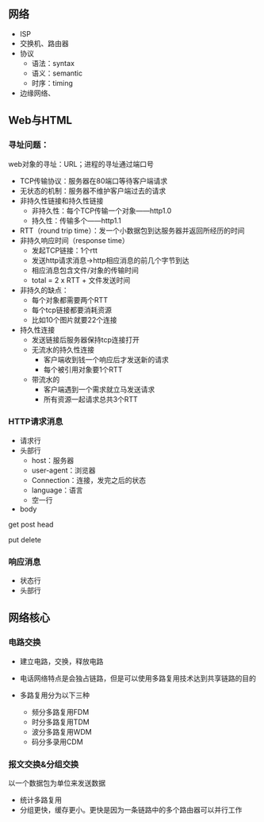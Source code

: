 ## 网络

- ISP
- 交换机、路由器
- 协议
  - 语法：syntax
  - 语义：semantic
  - 时序：timing
- 边缘网络、

## Web与HTML

### 寻址问题：

web对象的寻址：URL；进程的寻址通过端口号

- TCP传输协议：服务器在80端口等待客户端请求
- 无状态的机制：服务器不维护客户端过去的请求
- 非持久性链接和持久性链接
  - 非持久性：每个TCP传输一个对象——http1.0
  - 持久性：传输多个——http1.1
- RTT（round trip time）：发一个小数据包到达服务器并返回所经历的时间
- 非持久响应时间（response time）
  - 发起TCP链接：1个rtt
  - 发送http请求消息->http相应消息的前几个字节到达
  - 相应消息包含文件/对象的传输时间
  - total = 2 x RTT + 文件发送时间
- 非持久的缺点：
  - 每个对象都需要两个RTT
  - 每个tcp链接都要消耗资源
  - 比如10个图片就要22个连接
- 持久性连接
  - 发送链接后服务器保持tcp连接打开
  - 无流水的持久性连接
    - 客户端收到钱一个响应后才发送新的请求
    - 每个被引用对象要1个RTT
  - 带流水的
    - 客户端遇到一个需求就立马发送请求
    - 所有资源一起请求总共3个RTT

### HTTP请求消息

- 请求行
- 头部行
  - host：服务器
  - user-agent：浏览器
  - Connection：连接，发完之后的状态
  - language：语言
  - 空一行
- body

get post head

put delete

### 响应消息

- 状态行
- 头部行

## 网络核心

### 电路交换

- 建立电路，交换，释放电路

- 电话网络特点是会独占链路，但是可以使用多路复用技术达到共享链路的目的
- 多路复用分为以下三种
  - 频分多路复用FDM
  - 时分多路复用TDM
  - 波分多路复用WDM
  - 码分多录用CDM

### 报文交换&分组交换

以一个数据包为单位来发送数据

- 统计多路复用
- 分组更快，缓存更小。更快是因为一条链路中的多个路由器可以并行工作